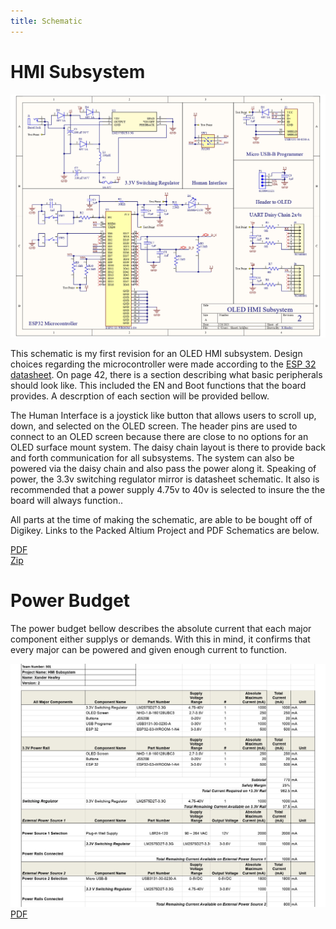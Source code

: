 ```yaml
---
title: Schematic
---
```

# HMI Subsystem

![Schematic](Revision%202%20Schematic_page-0001.jpg)

This schematic is my first revision for an OLED HMI subsystem. Design choices regarding the microcontroller were made according to the [ESP 32 datasheet](https://www.espressif.com/sites/default/files/documentation/esp32-s3-wroom-1_wroom-1u_datasheet_en.pdf). On page 42, there is a section describing what basic peripherals should look like. This included the EN and Boot functions that the board provides. A descrption of each section will be provided bellow.

The Human Interface is a joystick like button that allows users to scroll up, down, and selected on the OLED screen. The header pins are used to connect to an OLED screen because there are close to no options for an OLED surface mount system. The daisy chain layout is there to provide back and forth communication for all subsystems. The system can also be powered via the daisy chain and also pass the power along it. Speaking of power, the 3.3v switching regulator mirror is datasheet schematic. It also is recommended that a power supply 4.75v to 40v is selected to insure the the board will always function..<br>

All parts at the time of making the schematic, are able to be bought off of Digikey. Links to the Packed Altium Project and PDF Schematics are below. <br>

[PDF](Revision%202%20Schematic.pdf) <br>
[Zip](X.Heafey_HMI_Subsystem%20(2-28-2025%201-51-54%20PM).zip)

# Power Budget

The power budget bellow describes the absolute current that each major component either supplys or demands. With this in mind, it confirms that every major can be powered and given enough current to function. <br>

![Power Budget](Power%20Budget%202.jpg)
[PDF](Power%20Budget%202.pdf)